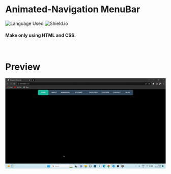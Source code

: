 # Animated-Navigation MenuBar
![Language Used](https://img.shields.io/static/v1?label=HTML&message=CSS&color=orange)
![Shield.io](https://img.shields.io/badge/-Divya%20Khera-brightgreen)

#### Make only using HTML and CSS.
<br>

# Preview
![MenuBar](/Record.gif)